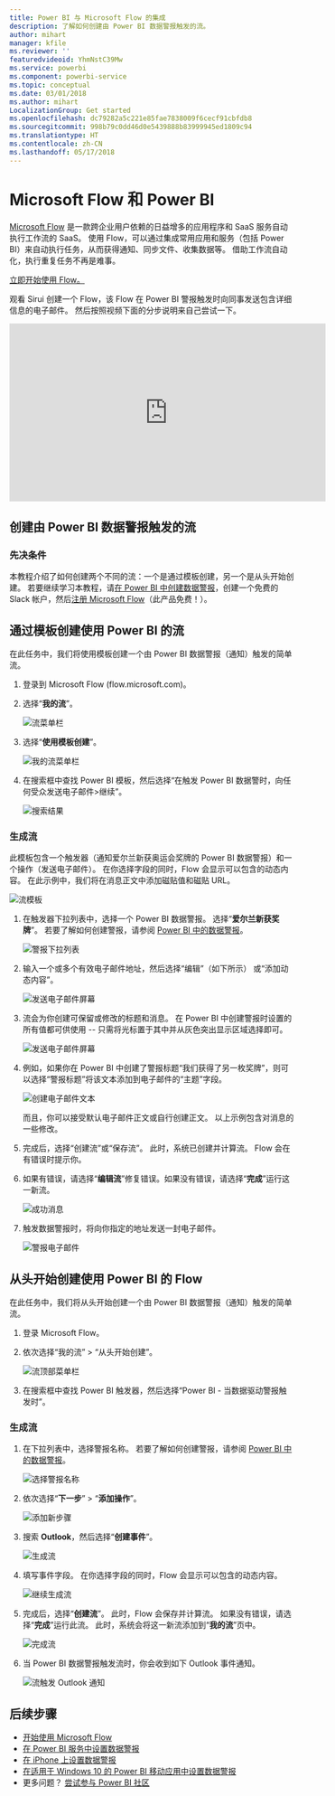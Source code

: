 ```yaml
---
title: Power BI 与 Microsoft Flow 的集成
description: 了解如何创建由 Power BI 数据警报触发的流。
author: mihart
manager: kfile
ms.reviewer: ''
featuredvideoid: YhmNstC39Mw
ms.service: powerbi
ms.component: powerbi-service
ms.topic: conceptual
ms.date: 03/01/2018
ms.author: mihart
LocalizationGroup: Get started
ms.openlocfilehash: dc79282a5c221e85fae7838009f6cecf91cbfdb8
ms.sourcegitcommit: 998b79c0dd46d0e5439888b83999945ed1809c94
ms.translationtype: HT
ms.contentlocale: zh-CN
ms.lasthandoff: 05/17/2018
---
```

# <a name="microsoft-flow-and-power-bi"></a>Microsoft Flow 和 Power BI

[Microsoft Flow](https://flow.microsoft.com/en-us/documentation/getting-started) 是一款跨企业用户依赖的日益增多的应用程序和 SaaS 服务自动执行工作流的 SaaS。 使用 Flow，可以通过集成常用应用和服务（包括 Power BI）来自动执行任务，从而获得通知、同步文件、收集数据等。 借助工作流自动化，执行重复任务不再是难事。

[立即开始使用 Flow。](https://flow.microsoft.com/documentation/getting-started)

观看 Sirui 创建一个 Flow，该 Flow 在 Power BI 警报触发时向同事发送包含详细信息的电子邮件。 然后按照视频下面的分步说明来自己尝试一下。

<iframe width="560" height="315" src="https://www.youtube.com/embed/YhmNstC39Mw" frameborder="0" allowfullscreen></iframe>

## <a name="create-a-flow-that-is-triggered-by-a-power-bi-data-alert"></a>创建由 Power BI 数据警报触发的流

### <a name="prerequisites"></a>先决条件
本教程介绍了如何创建两个不同的流：一个是通过模板创建，另一个是从头开始创建。 若要继续学习本教程，请[在 Power BI 中创建数据警报](service-set-data-alerts.md)，创建一个免费的 Slack 帐户，然后[注册 Microsoft Flow](https://flow.microsoft.com/en-us/#home-signup)（此产品免费！）。

## <a name="create-a-flow-that-uses-power-bi---from-a-template"></a>通过模板创建使用 Power BI 的流
在此任务中，我们将使用模板创建一个由 Power BI 数据警报（通知）触发的简单流。

1. 登录到 Microsoft Flow (flow.microsoft.com)。
2. 选择“**我的流**”。
   
   ![流菜单栏](media/service-flow-integration/power-bi-my-flows.png)
3. 选择“**使用模板创建**”。
   
    ![我的流菜单栏](media/service-flow-integration/power-bi-template.png)
4. 在搜索框中查找 Power BI 模板，然后选择“在触发 Power BI 数据警时，向任何受众发送电子邮件>继续”。
   
    ![搜索结果](media/service-flow-integration/power-bi-flow-alert.png)


### <a name="build-the-flow"></a>生成流
此模板包含一个触发器（通知爱尔兰新获奥运会奖牌的 Power BI 数据警报）和一个操作（发送电子邮件）。 在你选择字段的同时，Flow 会显示可以包含的动态内容。  在此示例中，我们将在消息正文中添加磁贴值和磁贴 URL。

![流模板](media/service-flow-integration/power-bi-template1.png)

1. 在触发器下拉列表中，选择一个 Power BI 数据警报。 选择“**爱尔兰新获奖牌**”。 若要了解如何创建警报，请参阅 [Power BI 中的数据警报](service-set-data-alerts.md)。
   
   ![警报下拉列表](media/service-flow-integration/power-bi-trigger-flow.png)
2. 输入一个或多个有效电子邮件地址，然后选择“编辑”（如下所示） 或“添加动态内容”。 
   
   ![发送电子邮件屏幕](media/service-flow-integration/power-bi-flow-email.png)

3. 流会为你创建可保留或修改的标题和消息。 在 Power BI 中创建警报时设置的所有值都可供使用 -- 只需将光标置于其中并从灰色突出显示区域选择即可。 

   ![发送电子邮件屏幕](media/service-flow-integration/power-bi-flow-email-default.png)

1.  例如，如果你在 Power BI 中创建了警报标题“我们获得了另一枚奖牌”，则可以选择“警报标题”将该文本添加到电子邮件的“主题”字段。

    ![创建电子邮件文本](media/service-flow-integration/power-bi-flow-message.png)

    而且，你可以接受默认电子邮件正文或自行创建正文。 以上示例包含对消息的一些修改。

1. 完成后，选择“创建流”或“保存流”。  此时，系统已创建并计算流。  Flow 会在有错误时提示你。
2. 如果有错误，请选择“**编辑流**”修复错误。如果没有错误，请选择“**完成**”运行这一新流。
   
   ![成功消息](media/service-flow-integration/power-bi-flow-running.png)
5. 触发数据警报时，将向你指定的地址发送一封电子邮件。  
   
   ![警报电子邮件](media/service-flow-integration/power-bi-flow-email2.png)

## <a name="create-a-flow-that-uses-power-bi---from-scratch-blank"></a>从头开始创建使用 Power BI 的 Flow
在此任务中，我们将从头开始创建一个由 Power BI 数据警报（通知）触发的简单流。

1. 登录 Microsoft Flow。
2. 依次选择“我的流” > “从头开始创建”。
   
   ![流顶部菜单栏](media/service-flow-integration/power-bi-my-flows.png)
3. 在搜索框中查找 Power BI 触发器，然后选择“Power BI - 当数据驱动警报触发时”。

### <a name="build-your-flow"></a>生成流
1. 在下拉列表中，选择警报名称。  若要了解如何创建警报，请参阅 [Power BI 中的数据警报](service-set-data-alerts.md)。
   
    ![选择警报名称](media/service-flow-integration/power-bi-totalstores2.png)
2. 依次选择“**下一步**” > “**添加操作**”。
   
   ![添加新步骤](media/service-flow-integration/power-bi-new-step.png)
3. 搜索 **Outlook**，然后选择“**创建事件**”。
   
   ![生成流](media/service-flow-integration/power-bi-create-event.png)
4. 填写事件字段。 在你选择字段的同时，Flow 会显示可以包含的动态内容。
   
   ![继续生成流](media/service-flow-integration/power-bi-flow-event.png)
5. 完成后，选择“**创建流**”。  此时，Flow 会保存并计算流。 如果没有错误，请选择“**完成**”运行此流。  此时，系统会将这一新流添加到“**我的流**”页中。
   
   ![完成流](media/service-flow-integration/power-bi-flow-running.png)
6. 当 Power BI 数据警报触发流时，你会收到如下 Outlook 事件通知。
   
    ![流触发 Outlook 通知](media/service-flow-integration/power-bi-flow-notice.png)

## <a name="next-steps"></a>后续步骤
* [开始使用 Microsoft Flow](https://flow.microsoft.com/en-us/documentation/getting-started/)
* [在 Power BI 服务中设置数据警报](service-set-data-alerts.md)
* [在 iPhone 上设置数据警报](mobile-set-data-alerts-in-the-mobile-apps.md)
* [在适用于 Windows 10 的 Power BI 移动应用中设置数据警报](mobile-set-data-alerts-in-the-mobile-apps.md)
* 更多问题？ [尝试参与 Power BI 社区](http://community.powerbi.com/)

